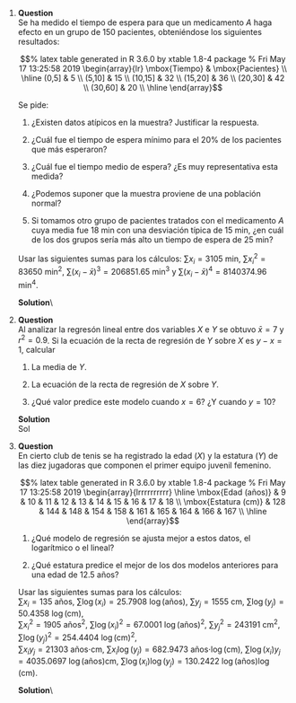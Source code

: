 1.  **Question**\
    Se ha medido el tiempo de espera para que un medicamento $A$ haga
    efecto en un grupo de 150 pacientes, obteniéndose los siguientes
    resultados:

    $$% latex table generated in R 3.6.0 by xtable 1.8-4 package
      % Fri May 17 13:25:58 2019
      \begin{array}{lr}
       \mbox{Tiempo} & \mbox{Pacientes} \\ 
        \hline
      (0,5] & 5 \\ 
        (5,10] & 15 \\ 
        (10,15] & 32 \\ 
        (15,20] & 36 \\ 
        (20,30] & 42 \\ 
        (30,60] & 20 \\ 
         \hline
      \end{array}$$

    Se pide:

    1.  ¿Existen datos atípicos en la muestra? Justificar la respuesta.

    2.  ¿Cuál fue el tiempo de espera mínimo para el 20% de los
        pacientes que más esperaron?

    3.  ¿Cuál fue el tiempo medio de espera? ¿Es muy representativa esta
        medida?

    4.  ¿Podemos suponer que la muestra proviene de una población
        normal?

    5.  Si tomamos otro grupo de pacientes tratados con el medicamento
        $A$ cuya media fue 18 min con una desviación típica de 15 min,
        ¿en cuál de los dos grupos sería más alto un tiempo de espera de
        25 min?

    Usar las siguientes sumas para los cálculos: $\sum x_i=3105$ min,
    $\sum x_i^2=83650$ min$^2$, $\sum (x_i-\bar x)^3=206851.65$ min$^3$
    y $\sum (x_i-\bar x)^4=8140374.96$ min$^4$.

    **Solution**\

2.  **Question**\
    Al analizar la regresón lineal entre dos variables $X$ e $Y$ se
    obtuvo $\bar x=7$ y $r^2=0.9$. Si la ecuación de la recta de
    regresión de $Y$ sobre $X$ es $y-x=1$, calcular

    1.  La media de $Y$.

    2.  La ecuación de la recta de regresión de $X$ sobre $Y$.

    3.  ¿Qué valor predice este modelo cuando $x=6$? ¿Y cuando $y=10$?

    **Solution**\
    Sol

3.  **Question**\
    En cierto club de tenis se ha registrado la edad ($X$) y la estatura
    ($Y$) de las diez jugadoras que componen el primer equipo juvenil
    femenino.

    $$% latex table generated in R 3.6.0 by xtable 1.8-4 package
      % Fri May 17 13:25:58 2019
      \begin{array}{lrrrrrrrrrr}
         \hline
      \mbox{Edad (años)} & 9 & 10 & 11 & 12 & 13 & 14 & 15 & 16 & 17 & 18 \\ 
        \mbox{Estatura (cm)} & 128 & 144 & 148 & 154 & 158 & 161 & 165 & 164 & 166 & 167 \\ 
         \hline
      \end{array}$$

    1.  ¿Qué modelo de regresión se ajusta mejor a estos datos, el
        logarítmico o el lineal?

    2.  ¿Qué estatura predice el mejor de los dos modelos anteriores
        para una edad de 12.5 años?

    Usar las siguientes sumas para los cálculos:\
    $\sum x_i=135$ años, $\sum \log(x_i)=25.7908$ $\log(\mbox{años})$,
    $\sum y_j=1555$ cm, $\sum \log(y_j)=50.4358$ $\log(\mbox{cm})$,\
    $\sum x_i^2=1905$ años$^2$, $\sum \log(x_i)^2=67.0001$
    $\log(\mbox{años})^2$, $\sum y_j^2=243191$ cm$^2$,
    $\sum \log(y_j)^2=254.4404$ $\log(\mbox{cm})^2$,\
    $\sum x_iy_j=21303$ años$\cdot$cm, $\sum x_i\log(y_j)=682.9473$
    años$\cdot\log(\mbox{cm})$, $\sum \log(x_i)y_j=4035.0697$
    $\log(\mbox{años})$cm, $\sum \log(x_i)\log(y_j)=130.2422$
    $\log(\mbox{años})\log(\mbox{cm})$.

    **Solution**\

